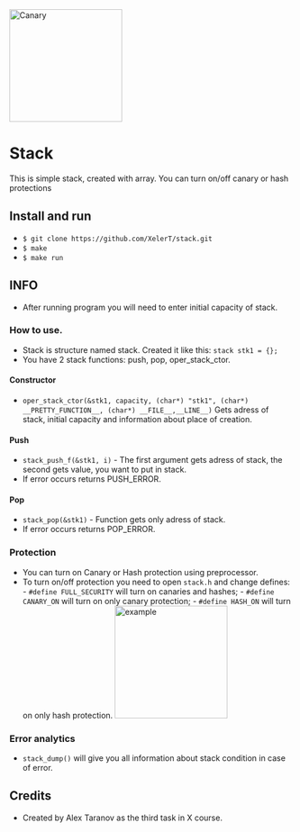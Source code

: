 <img src="https://github.com/XelerT/stack/tree/main/img/canary.gif" alt="Canary" width="200"/>

# Stack

This is simple stack, created with array. You can turn on/off canary or hash protections

## Install and run

- `$ git clone https://github.com/XelerT/stack.git`
- `$ make`
- `$ make run`

## INFO
- After running program you will need to enter initial capacity of stack.

### How to use.
- Stack is structure named stack. Created it like this: `stack stk1 = {};`
- You have 2 stack functions: push, pop, oper_stack_ctor.
#### Constructor
- `oper_stack_ctor(&stk1, capacity, (char*) "stk1", (char*) __PRETTY_FUNCTION__, (char*) __FILE__,__LINE__)` Gets adress of stack, initial capacity and information about place of creation.
#### Push
- `stack_push_f(&stk1, i)` - The first argument gets adress of stack, the second gets value, you want to put in stack.
- If error occurs returns PUSH_ERROR.
#### Pop
- `stack_pop(&stk1)` - Function gets only adress of stack.
- If error occurs returns POP_ERROR.

### Protection
- You can turn on Canary or Hash protection using preprocessor.
- To turn on/off protection you need to open `stack.h` and change defines:
        - ```#define FULL_SECURITY``` will turn on canaries and hashes;
        - ```#define CANARY_ON``` will turn on only canary protection;
        - ```#define HASH_ON``` will turn on only hash protection.
        <img src="https://github.com/XelerT/stack/tree/main/img/example.png" alt="example" width="200"/>

### Error analytics
- `stack_dump()` will give you all information about stack condition in case of error.


## Credits
- Created by Alex Taranov as the third task in X course.
